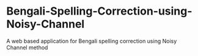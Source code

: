 # Bengali-Spelling-Correction-using-Noisy-Channel
A web based application for Bengali spelling correction using Noisy Channel method
